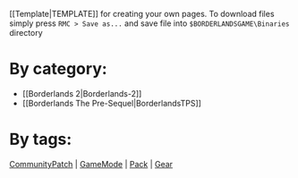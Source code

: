 [[Template|TEMPLATE]] for creating your own pages. To download files simply press `RMC > Save as...` and save file into `$BORDERLANDSGAME\Binaries` directory
# By category:
* [[Borderlands 2|Borderlands-2]]
* [[Borderlands The Pre-Sequel|BorderlandsTPS]]

# By tags:
[CommunityPatch](https://github.com/bugworm/Categories/search?utf8=%E2%9C%93&q=%22%23CommunityPatch%22&type=Wikis) | [GameMode](https://github.com/bugworm/Categories/search?q=%22%23GameMode%22&type=Wikis&utf8=%E2%9C%93) | [Pack](https://github.com/bugworm/Categories/search?q=%22%23Pack%22&type=Wikis&utf8=%E2%9C%93) | [Gear](https://github.com/bugworm/Categories/search?utf8=%E2%9C%93&q=%22%23Gear%22&type=Wikis)